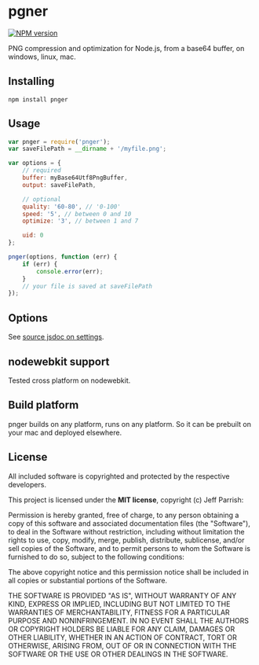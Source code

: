# pgner

[![NPM version](https://badge.fury.io/js/pnger.svg)](http://badge.fury.io/js/pnger)

PNG compression and optimization for Node.js, from a base64 buffer, on windows, linux, mac.

## Installing

	npm install pnger

## Usage

```javascript
var pnger = require('pnger');
var saveFilePath = __dirname + '/myfile.png';

var options = {
	// required
	buffer: myBase64Utf8PngBuffer,
	output: saveFilePath,

	// optional
	quality: '60-80', // '0-100'
	speed: '5', // between 0 and 10
	optimize: '3', // between 1 and 7

	uid: 0
};

pnger(options, function (err) {
	if (err) {
		console.error(err);
	}
	// your file is saved at saveFilePath
});
```

## Options

See [source jsdoc on settings](https://github.com/ruffrey/pnger/blob/master/index.js).

## nodewebkit support

Tested cross platform on nodewebkit.

## Build platform

pnger builds on any platform, runs on any platform. So it can be prebuilt on your mac and deployed elsewhere.


## License

All included software is copyrighted and protected by the respective developers.

This project is licensed under the **MIT license**, copyright (c) Jeff Parrish:

Permission is hereby granted, free of charge, to any person obtaining a copy
of this software and associated documentation files (the "Software"), to deal
in the Software without restriction, including without limitation the rights
to use, copy, modify, merge, publish, distribute, sublicense, and/or sell
copies of the Software, and to permit persons to whom the Software is
furnished to do so, subject to the following conditions:

The above copyright notice and this permission notice shall be included in
all copies or substantial portions of the Software.

THE SOFTWARE IS PROVIDED "AS IS", WITHOUT WARRANTY OF ANY KIND, EXPRESS OR
IMPLIED, INCLUDING BUT NOT LIMITED TO THE WARRANTIES OF MERCHANTABILITY,
FITNESS FOR A PARTICULAR PURPOSE AND NONINFRINGEMENT. IN NO EVENT SHALL THE
AUTHORS OR COPYRIGHT HOLDERS BE LIABLE FOR ANY CLAIM, DAMAGES OR OTHER
LIABILITY, WHETHER IN AN ACTION OF CONTRACT, TORT OR OTHERWISE, ARISING FROM,
OUT OF OR IN CONNECTION WITH THE SOFTWARE OR THE USE OR OTHER DEALINGS IN
THE SOFTWARE.
